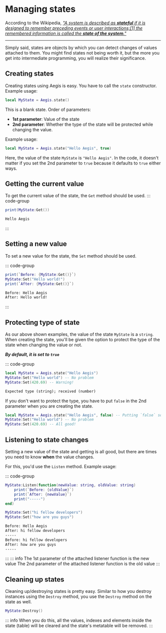 # Managing states

According to the Wikipedia, [_"A system is described as **stateful** if it is designed to remember preceding events or user interactions;[1] the remembered information is called the **state of the system**."_](<https://en.wikipedia.org/wiki/State_(computer_science)>)

---

Simply said, states are objects by which you can detect changes of values attached to them. You might find states not being worth it, but the more you get into intermediate programming, you will realize their significance.

## Creating states

Creating states using Aegis is easy. You have to call the `state` constructor. Example usage:

```lua
local MyState = Aegis.state()
```

This is a blank state. Order of parameters:

- **1st parameter**: Value of the state
- **2nd parameter**: Whether the type of the state will be protected while changing the value.

Example usage:

```lua
local MyState = Aegis.state("Hello Aegis", true)
```

Here, the value of the state `MyState` is `"Hello Aegis"`. In the code, it doesn't matter if you set the 2nd parameter to `true` because it defaults to `true` either ways.

## Getting the current value

To get the current value of the state, the `Get` method should be used.
::: code-group

```lua [Test.luau]
print(MyState:Get())
```

```txt [Output]
Hello Aegis
```

:::

## Setting a new value

To set a new value for the state, the `Set` method should be used.

::: code-group

```lua [Test.luau]
print(`Before: {MyState:Get()}`)
MyState:Set("Hello world!")
print(`After: {MyState:Get()}`)
```

```txt [Output]
Before: Hello Aegis
After: Hello world!
```

:::

## Protecting type of state

As our above shown examples, the value of the state `MyState` is a `string`. When creating the state, you'll be given the option to protect the type of the state when changing the value or not.

**_By default, it is set to `true`_**

::: code-group

```lua [Test.luau]
local MyState = Aegis.state("Hello Aegis")
MyState:Set("Hello world") -- No problem
MyState:Set(420.69) -- Warning!
```

```txt [Output]
Expected type (string); received (number)
```

If you don't want to protect the type, you have to put `false` in the 2nd parameter when you are creating the state.

```lua
local MyState = Aegis.state("Hello Aegis", false) -- Putting `false` so that the type isn't protected when changing the value.
MyState:Set("Hello world") -- No problem
MyState:Set(420.69) -- All good!
```

## Listening to state changes

Setting a new value of the state and getting is all good, but there are times you need to know **when** the value changes.

For this, you'd use the `Listen` method. Example usage:

::: code-group

```lua [Test.luau]
MyState:Listen(function(newValue: string, oldValue: string)
	print(`Before: {oldValue}`)
	print(`After: {newValue}`)
	print("-----")
end)

MyState:Set("hi fellow developers")
MyState:Set("how are you guys")
```

```txt [Output]
Before: Hello Aegis
After: hi fellow developers
-----
Before: hi fellow developers
After: how are you guys
-----
```

:::
::: info
The 1st parameter of the attached listener function is the new value
The 2nd parameter of the attached listener function is the old value
:::

## Cleaning up states

Cleaning up/destroying states is pretty easy. Similar to how you destroy instances using the `Destroy` method, you use the `Destroy` method on the state as well.

```lua
MyState:Destroy()
```

::: info
When you do this, all the values, indexes and elements inside the state (table) will be cleared and the state's metatable will be removed.
:::
